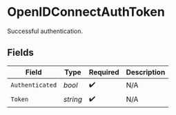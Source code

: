# OpenIDConnectAuthToken

Successful authentication.


## Fields

| Field              | Type               | Required           | Description        |
| ------------------ | ------------------ | ------------------ | ------------------ |
| `Authenticated`    | *bool*             | :heavy_check_mark: | N/A                |
| `Token`            | *string*           | :heavy_check_mark: | N/A                |